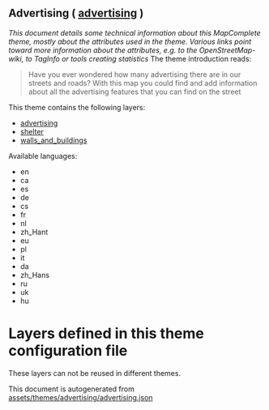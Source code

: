 [//]: # (WARNING: this file is automatically generated. Please find the sources at the bottom and edit those sources)

## Advertising ( [advertising](https://mapcomplete.org/advertising) )
_This document details some technical information about this MapComplete theme, mostly about the attributes used in the theme. Various links point toward more information about the attributes, e.g. to the OpenStreetMap-wiki, to TagInfo or tools creating statistics_
The theme introduction reads:

> Have you ever wondered how many advertising there are in our streets and roads? With this map you could find and add information about all the advertising features that you can find on the street

This theme contains the following layers:

 - [advertising](../Layers/advertising.md)
 - [shelter](../Layers/shelter.md)
 - [walls_and_buildings](../Layers/walls_and_buildings.md)

Available languages:

 - en
 - ca
 - es
 - de
 - cs
 - fr
 - nl
 - zh_Hant
 - eu
 - pl
 - it
 - da
 - zh_Hans
 - ru
 - uk
 - hu

# Layers defined in this theme configuration file
These layers can not be reused in different themes.


This document is autogenerated from [assets/themes/advertising/advertising.json](https://github.com/pietervdvn/MapComplete/blob/develop/assets/themes/advertising/advertising.json)
